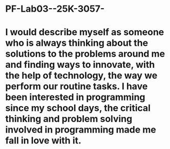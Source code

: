 # PF-Lab03--25K-3057-
# I would describe myself as someone who is always thinking about the solutions to the problems around me and finding ways to innovate, with the help of technology, the way we perform our routine tasks. I have been interested in programming since my school days, the critical thinking and problem solving involved in programming made me fall in love with it.  
